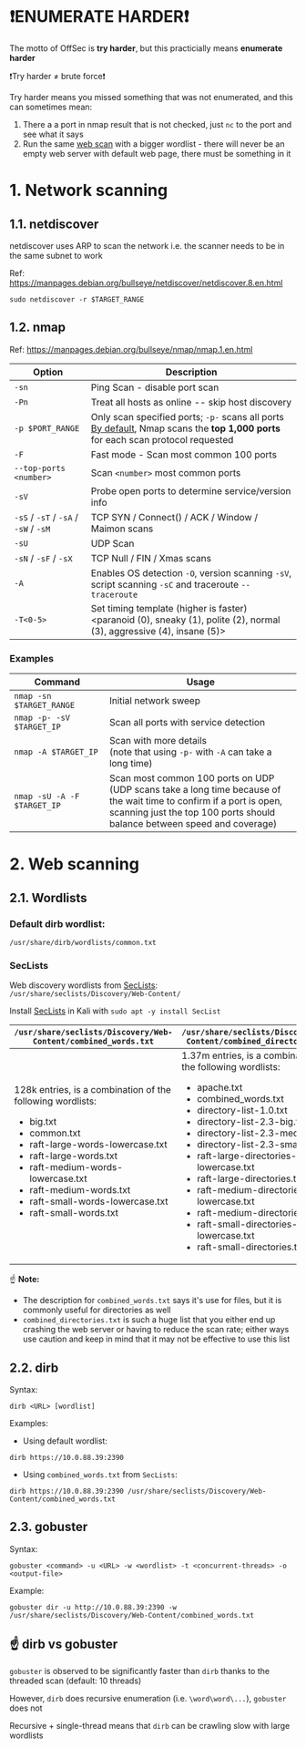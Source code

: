 # ❗ENUMERATE HARDER❗

The motto of OffSec is **try harder**, but this practicially means **enumerate harder**

❗Try harder ≠ brute force❗

Try harder means you missed something that was not enumerated, and this can sometimes mean:

1. There a a port in nmap result that is not checked, just `nc` to the port and see what it says
2. Run the same [web scan](#2-web-scanning) with a bigger wordlist - there will never be an empty web server with default web page, there must be something in it

# 1. Network scanning

## 1.1. netdiscover

netdiscover uses ARP to scan the network i.e. the scanner needs to be in the same subnet to work

Ref: <https://manpages.debian.org/bullseye/netdiscover/netdiscover.8.en.html>

```console
sudo netdiscover -r $TARGET_RANGE
```
## 1.2. nmap

Ref: <https://manpages.debian.org/bullseye/nmap/nmap.1.en.html>

|Option|Description|
|---|---|
|`-sn`|Ping Scan - disable port scan|
|`-Pn`|Treat all hosts as online -- skip host discovery|
|`-p $PORT_RANGE`|Only scan specified ports; `-p-` scans all ports<br>[By default](https://nmap.org/book/performance-port-selection.html), Nmap scans the **top 1,000 ports** for each scan protocol requested|
|`-F`|Fast mode - Scan most common 100 ports|
|`--top-ports <number>`| Scan `<number>` most common ports|
|`-sV`|Probe open ports to determine service/version info|
|`-sS` / `-sT` / `-sA` / `-sW` / `-sM`|TCP SYN / Connect() / ACK / Window / Maimon scans|
|`-sU`|UDP Scan|
|`-sN` / `-sF` / `-sX`|TCP Null / FIN / Xmas scans|
|`-A`|Enables OS detection `-O`, version scanning `-sV`, script scanning `-sC` and traceroute `--traceroute`|
|`-T<0-5>`|Set timing template (higher is faster) <paranoid (0), sneaky (1), polite (2), normal (3), aggressive (4), insane (5)>|

### Examples

|Command|Usage|
|---|---|
|`nmap -sn $TARGET_RANGE`|Initial network sweep|
|`nmap -p- -sV $TARGET_IP`|Scan all ports with service detection|
|`nmap -A $TARGET_IP`|Scan with more details<br>(note that using `-p-` with `-A` can take a long time)|
|`nmap -sU -A -F $TARGET_IP`|Scan most common 100 ports on UDP<br>(UDP scans take a long time because of the wait time to confirm if a port is open,<br>scanning just the top 100 ports should balance between speed and coverage)|

# 2. Web scanning

## 2.1. Wordlists

### Default dirb wordlist:

```console
/usr/share/dirb/wordlists/common.txt
```

### SecLists

Web discovery wordlists from [SecLists](https://github.com/danielmiessler/SecLists/tree/master/Discovery/Web-Content): `/usr/share/seclists/Discovery/Web-Content/`

Install [SecLists](https://www.kali.org/tools/seclists/) in Kali with `sudo apt -y install SecList`

|`/usr/share/seclists/Discovery/Web-Content/combined_words.txt`|`/usr/share/seclists/Discovery/Web-Content/combined_directories.txt`|
|---|---|
|128k entries, is a combination of the following wordlists:<ul><li>big.txt</li><li>common.txt</li><li>raft-large-words-lowercase.txt</li><li>raft-large-words.txt</li><li>raft-medium-words-lowercase.txt</li><li>raft-medium-words.txt</li><li>raft-small-words-lowercase.txt</li><li>raft-small-words.txt</li></ul>|1.37m entries, is a combination of the following wordlists:<ul><li>apache.txt</li><li>combined_words.txt</li><li>directory-list-1.0.txt</li><li>directory-list-2.3-big.txt</li><li>directory-list-2.3-medium.txt</li><li>directory-list-2.3-small.txt</li><li>raft-large-directories-lowercase.txt</li><li>raft-large-directories.txt</li><li>raft-medium-directories-lowercase.txt</li><li>raft-medium-directories.txt</li><li>raft-small-directories-lowercase.txt</li><li>raft-small-directories.txt</li></ul>|

☝️ **Note:**
- The description for `combined_words.txt` says it's use for files, but it is commonly useful for directories as well
- `combined_directories.txt` is such a huge list that you either end up crashing the web server or having to reduce the scan rate; either ways use caution and keep in mind that it may not be effective to use this list


## 2.2. dirb

Syntax:

```console
dirb <URL> [wordlist]
```

Examples:

- Using default wordlist:

```console
dirb https://10.0.88.39:2390
```

- Using `combined_words.txt` from `SecLists`:

```console
dirb https://10.0.88.39:2390 /usr/share/seclists/Discovery/Web-Content/combined_words.txt
```

## 2.3. gobuster

Syntax:

```console
gobuster <command> -u <URL> -w <wordlist> -t <concurrent-threads> -o <output-file>
```

Example:

```console
gobuster dir -u http://10.0.88.39:2390 -w /usr/share/seclists/Discovery/Web-Content/combined_words.txt
```

## ☝️ dirb vs gobuster

`gobuster` is observed to be significantly faster than `dirb` thanks to the threaded scan (default: 10 threads)

However, `dirb` does recursive enumeration (i.e. `\word\word\...`), `gobuster` does not

Recursive + single-thread means that `dirb` can be crawling slow with large wordlists
